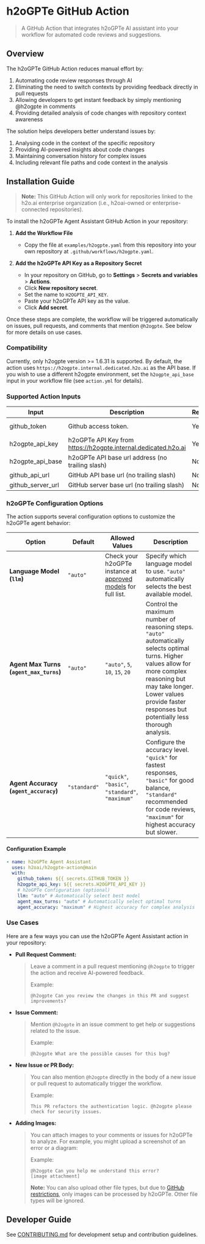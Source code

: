 # h2oGPTe GitHub Action

> A GitHub Action that integrates h2oGPTe AI assistant into your workflow for automated code reviews and suggestions.

## Overview

The h2oGPTe GitHub Action reduces manual effort by:

1. Automating code review responses through AI
2. Eliminating the need to switch contexts by providing feedback directly in pull requests
3. Allowing developers to get instant feedback by simply mentioning @h2ogpte in comments
4. Providing detailed analysis of code changes with repository context awareness

The solution helps developers better understand issues by:

1. Analysing code in the context of the specific repository
2. Providing AI-powered insights about code changes
3. Maintaining conversation history for complex issues
4. Including relevant file paths and code context in the analysis

## Installation Guide

> **Note:** This GitHub Action will only work for repositories linked to the h2o.ai enterprise organization (i.e., h2oai-owned or enterprise-connected repositories).

To install the h2oGPTe Agent Assistant GitHub Action in your repository:

1. **Add the Workflow File**

   - Copy the file at `examples/h2ogpte.yaml` from this repository into your own repository at `.github/workflows/h2ogpte.yaml`.

2. **Add the h2oGPTe API Key as a Repository Secret**
   - In your repository on GitHub, go to **Settings** > **Secrets and variables** > **Actions**.
   - Click **New repository secret**.
   - Set the name to `H2OGPTE_API_KEY`.
   - Paste your h2oGPTe API key as the value.
   - Click **Add secret**.

Once these steps are complete, the workflow will be triggered automatically on issues, pull requests, and comments that mention `@h2ogpte`. See below for more details on use cases.

### Compatibility

Currently, only h2ogpte version >= 1.6.31 is supported. By default, the action uses `https://h2ogpte.internal.dedicated.h2o.ai` as the API base. If you wish to use a different h2ogpte environment, set the `h2ogpte_api_base` input in your workflow file (see `action.yml` for details).

### Supported Action Inputs

| Input             | Description                                                      | Required | Default Value                               |
| ----------------- | ---------------------------------------------------------------- | -------- | ------------------------------------------- |
| github_token      | Github access token.                                             | Yes      | Assigned automatically by GitHub Actions    |
| h2ogpte_api_key   | h2oGPTe API Key from <https://h2ogpte.internal.dedicated.h2o.ai> | Yes      | –                                           |
| h2ogpte_api_base  | h2oGPTe API base url address (no trailing slash)                 | No       | <https://h2ogpte.internal.dedicated.h2o.ai> |
| github_api_url    | GitHub API base url (no trailing slash)                          | No       | <https://api.github.com>                    |
| github_server_url | GitHub server base url (no trailing slash)                       | No       | <https://github.com>                        |

### h2oGPTe Configuration Options

The action supports several configuration options to customize the h2oGPTe agent behavior:

| Option                                  | Default      | Allowed Values                                                                                                               | Description                                                                                                                                                                                                                                    |
| --------------------------------------- | ------------ | ---------------------------------------------------------------------------------------------------------------------------- | ---------------------------------------------------------------------------------------------------------------------------------------------------------------------------------------------------------------------------------------------- |
| **Language Model (`llm`)**              | `"auto"`     | Check your h2oGPTe instance at [approved models](https://docs.h2o.ai/enterprise-h2ogpte/guide/models-section) for full list. | Specify which language model to use. `"auto"` automatically selects the best available model.                                                                                                                                                  |
| **Agent Max Turns (`agent_max_turns`)** | `"auto"`     | `"auto"`, `5`, `10`, `15`, `20`                                                                                              | Control the maximum number of reasoning steps. `"auto"` automatically selects optimal turns. Higher values allow for more complex reasoning but may take longer. Lower values provide faster responses but potentially less thorough analysis. |
| **Agent Accuracy (`agent_accuracy`)**   | `"standard"` | `"quick"`, `"basic"`, `"standard"`, `"maximum"`                                                                              | Configure the accuracy level. `"quick"` for fastest responses, `"basic"` for good balance, `"standard"` recommended for code reviews, `"maximum"` for highest accuracy but slower.                                                             |

#### Configuration Example

```yaml
- name: h2oGPTe Agent Assistant
  uses: h2oai/h2ogpte-action@main
  with:
    github_token: ${{ secrets.GITHUB_TOKEN }}
    h2ogpte_api_key: ${{ secrets.H2OGPTE_API_KEY }}
    # h2oGPTe Configuration (optional)
    llm: "auto" # Automatically select best model
    agent_max_turns: "auto" # Automatically select optimal turns
    agent_accuracy: "maximum" # Highest accuracy for complex analysis
```

### Use Cases

Here are a few ways you can use the h2oGPTe Agent Assistant action in your repository:

- **Pull Request Comment:**

  > Leave a comment in a pull request mentioning `@h2ogpte` to trigger the action and receive AI-powered feedback.
  >
  > Example:
  >
  > ```
  > @h2ogpte Can you review the changes in this PR and suggest improvements?
  > ```

- **Issue Comment:**

  > Mention `@h2ogpte` in an issue comment to get help or suggestions related to the issue.
  >
  > Example:
  >
  > ```
  > @h2ogpte What are the possible causes for this bug?
  > ```

- **New Issue or PR Body:**

  > You can also mention `@h2ogpte` directly in the body of a new issue or pull request to automatically trigger the workflow.
  >
  > Example:
  >
  > ```
  > This PR refactors the authentication logic. @h2ogpte please check for security issues.
  > ```

- **Adding Images:**
  > You can attach images to your comments or issues for h2oGPTe to analyze. For example, you might upload a screenshot of an error or a diagram:
  >
  > Example:
  >
  > ```
  > @h2ogpte Can you help me understand this error?
  > [image attachment]
  > ```
  >
  > **Note:** You can also upload other file types, but due to [GitHub restrictions](https://github.com/orgs/community/discussions/162417#discussioncomment-13428503), only images can be processed by h2oGPTe. Other file types will be ignored.

## Developer Guide

See [CONTRIBUTING.md](CONTRIBUTING.md) for development setup and contribution guidelines.
